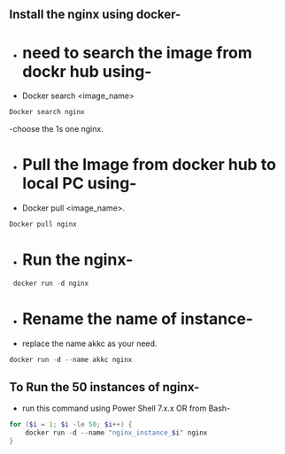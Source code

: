 ## Install the nginx using docker-
- # need to search the image from dockr hub using-
- Docker search <image_name>
```powershell
Docker search nginx
```
-choose the 1s one nginx.
- # Pull the Image from docker hub to local PC using-
- Docker pull <image_name>.
```powershell
Docker pull nginx
```
- # Run the nginx-
```powershell
 docker run -d nginx
```
- # Rename the name of instance-
- replace the name akkc as your need.
```powershell
docker run -d --name akkc nginx
```

## To Run the 50 instances of nginx-
- run this command using Power Shell 7.x.x OR from Bash-
```powershell
for ($i = 1; $i -le 50; $i++) {
    docker run -d --name "nginx_instance_$i" nginx
}
```
